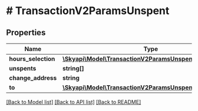 # # TransactionV2ParamsUnspent

## Properties

Name | Type | Description | Notes
------------ | ------------- | ------------- | -------------
**hours_selection** | [**\Skyapi\Model\TransactionV2ParamsUnspentHoursSelection**](TransactionV2ParamsUnspentHoursSelection.md) |  | [optional] 
**unspents** | **string[]** |  | [optional] 
**change_address** | **string** |  | [optional] 
**to** | [**\Skyapi\Model\TransactionV2ParamsUnspentTo[]**](TransactionV2ParamsUnspentTo.md) |  | [optional] 

[[Back to Model list]](../../README.md#documentation-for-models) [[Back to API list]](../../README.md#documentation-for-api-endpoints) [[Back to README]](../../README.md)


